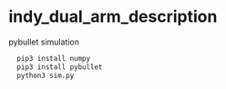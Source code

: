 # indy_dual_arm_description

pybullet simulation
```bash
  pip3 install numpy
  pip3 install pybullet
  python3 sim.py
```

